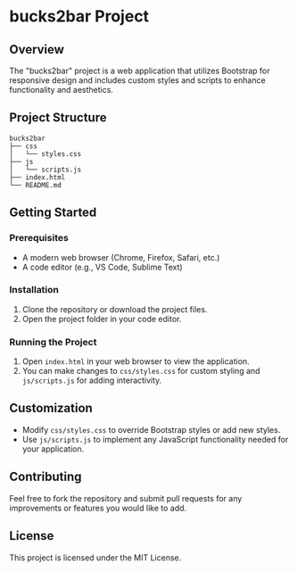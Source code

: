 # bucks2bar Project

## Overview
The "bucks2bar" project is a web application that utilizes Bootstrap for responsive design and includes custom styles and scripts to enhance functionality and aesthetics.

## Project Structure
```
bucks2bar
├── css
│   └── styles.css
├── js
│   └── scripts.js
├── index.html
└── README.md
```

## Getting Started

### Prerequisites
- A modern web browser (Chrome, Firefox, Safari, etc.)
- A code editor (e.g., VS Code, Sublime Text)

### Installation
1. Clone the repository or download the project files.
2. Open the project folder in your code editor.

### Running the Project
1. Open `index.html` in your web browser to view the application.
2. You can make changes to `css/styles.css` for custom styling and `js/scripts.js` for adding interactivity.

## Customization
- Modify `css/styles.css` to override Bootstrap styles or add new styles.
- Use `js/scripts.js` to implement any JavaScript functionality needed for your application.

## Contributing
Feel free to fork the repository and submit pull requests for any improvements or features you would like to add.

## License
This project is licensed under the MIT License.